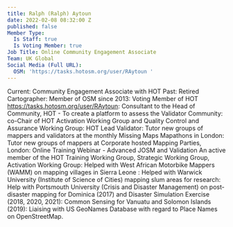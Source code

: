 ```yaml
---
title: Ralph (Ralph) Aytoun
date: 2022-02-08 08:32:00 Z
published: false
Member Type:
  Is Staff: true
  Is Voting Member: true
Job Title: Online Community Engagement Associate
Team: UK Global
Social Media (Full URL):
  OSM: 'https://tasks.hotosm.org/user/RAytoun '
---
```


Current: Community Engagement Associate with HOT
Past: Retired Cartographer: Member of OSM since 2013: Voting Member of HOT
https://tasks.hotosm.org/user/RAytoun: Consultant to the Head of Community, HOT - To create a platform to assess the Validator Community: co-Chair of HOT Activation Working Group and Quality Control and Assurance Working Group: HOT Lead Validator: Tutor new groups of mappers and validators at the monthly Missing Maps Mapathons in London: Tutor new groups of mappers at Corporate hosted Mapping Parties, London: Online Training Webinar - Advanced JOSM and Validation
An active member of the HOT Training Working Group, Strategic Working Group, Activation Working Group: Helped with West African Motorbike Mappers (WAMM) on mapping villages in Sierra Leone :
Helped with Warwick University (Institute of Science of Cities) mapping slum areas for research: Help with Portsmouth University (Crisis and Disaster Management) on post-disaster mapping for Dominica (2017) and Disaster Simulation Exercise (2018, 2020, 2021): Common Sensing for Vanuatu and Solomon Islands (2019): Liaising with US GeoNames Database with regard to Place Names on OpenStreetMap.